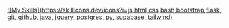 [![My Skills](https://skillicons.dev/icons?i=js,html,css,bash,bootstrap,flask, git, github, java, jquery, postgres, py, supabase, tailwind)](https://skillicons.dev)
